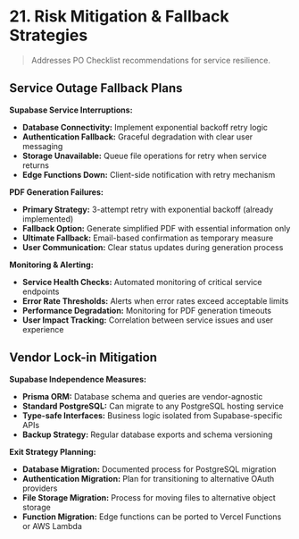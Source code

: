 # **21. Risk Mitigation & Fallback Strategies**

> Addresses PO Checklist recommendations for service resilience.

## **Service Outage Fallback Plans**

**Supabase Service Interruptions:**
- **Database Connectivity:** Implement exponential backoff retry logic
- **Authentication Fallback:** Graceful degradation with clear user messaging
- **Storage Unavailable:** Queue file operations for retry when service returns
- **Edge Functions Down:** Client-side notification with retry mechanism

**PDF Generation Failures:**
- **Primary Strategy:** 3-attempt retry with exponential backoff (already implemented)
- **Fallback Option:** Generate simplified PDF with essential information only
- **Ultimate Fallback:** Email-based confirmation as temporary measure
- **User Communication:** Clear status updates during generation process

**Monitoring & Alerting:**
- **Service Health Checks:** Automated monitoring of critical service endpoints
- **Error Rate Thresholds:** Alerts when error rates exceed acceptable limits
- **Performance Degradation:** Monitoring for PDF generation timeouts
- **User Impact Tracking:** Correlation between service issues and user experience

## **Vendor Lock-in Mitigation**

**Supabase Independence Measures:**
- **Prisma ORM:** Database schema and queries are vendor-agnostic
- **Standard PostgreSQL:** Can migrate to any PostgreSQL hosting service
- **Type-safe Interfaces:** Business logic isolated from Supabase-specific APIs
- **Backup Strategy:** Regular database exports and schema versioning

**Exit Strategy Planning:**
- **Database Migration:** Documented process for PostgreSQL migration
- **Authentication Migration:** Plan for transitioning to alternative OAuth providers
- **File Storage Migration:** Process for moving files to alternative object storage
- **Function Migration:** Edge functions can be ported to Vercel Functions or AWS Lambda
